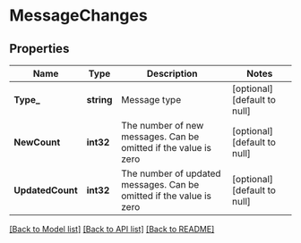 # MessageChanges

## Properties
Name | Type | Description | Notes
------------ | ------------- | ------------- | -------------
**Type_** | **string** | Message type | [optional] [default to null]
**NewCount** | **int32** | The number of new messages. Can be omitted if the value is zero | [optional] [default to null]
**UpdatedCount** | **int32** | The number of updated messages. Can be omitted if the value is zero | [optional] [default to null]

[[Back to Model list]](../README.md#documentation-for-models) [[Back to API list]](../README.md#documentation-for-api-endpoints) [[Back to README]](../README.md)


